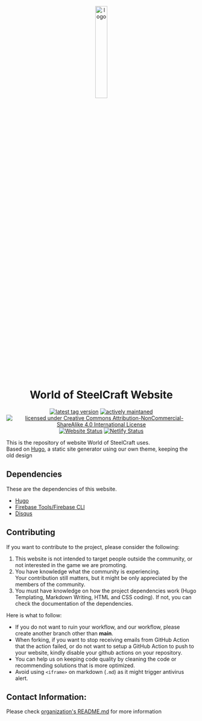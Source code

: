 <p align="center" width="20px">
  <img src="https://files.worldofsteelcraft.tk/assets/web/logo.png" alt="logo" width="25%"/><br>  
  <h1 align="center">World of SteelCraft Website</h1>
  <p align="center">
  <a href="https://github.com/worldofsteelcraft/woscweb/tags"><img src="https://img.shields.io/github/v/tag/worldofsteelcraft/woscweb?color=green&style=plastic" alt="latest tag version"></a>
  <a href="https://github.com/worldofsteelcraft/woscweb/commits/main"><img src="https://img.shields.io/maintenance/yes/2022?style=plastic" alt="actively maintaned"></a>
  <a href="https://github.com/worldofsteelcraft/woscweb/commits/main"><img src="https://i.creativecommons.org/l/by-nc-sa/4.0/88x31.png" alt="licensed under Creative Commons Attribution-NonCommercial-ShareAlike 4.0 International License"></a>
    <br>
    <a href="worldofsteelcraft.tk"><img src="https://img.shields.io/website?down_color=red&down_message=offline&label=WoSC%20Website&style=plastic&up_color=green&up_message=online&url=https%3A%2F%2Fworldofsteelcraft.tk" alt="Website Status"></a>
    <a href="https://app.netlify.com/sites/woscweb/deploys"><img src="https://api.netlify.com/api/v1/badges/c55a6be2-88fa-4474-aaa9-dc1e3bd37967/deploy-status" alt="Netlify Status"></a>
  </p>
</p>
 
This is the repository of website World of SteelCraft uses.  
Based on [Hugo](https://gohugo.io), a static site generator using our own theme, keeping the old design

## Dependencies
These are the dependencies of this website.
- [Hugo](https://gohugo.io)
- [Firebase Tools/Firebase CLI](https://firebase.google.com/docs/cli)
- [Disqus](https://disqus.com)

## Contributing
If you want to contribute to the project, please consider the following:
1. This website is not intended to target people outside the community, or not interested in the game we are promoting.
2. You have knowledge what the community is experiencing.  
Your contribution still matters, but it might be only appreciated by the members of the community.
3. You must have knowledge on how the project dependencies work (Hugo Templating, Markdown Writing, HTML and CSS coding). If not, you can check the documentation of the dependencies.

Here is what to follow:
- If you do not want to ruin your workflow, and our workflow, please create another branch other than **main**.
- When forking, if you want to stop receiving emails from GitHub Action that the action failed, or do not want to setup a GitHub Action to push to your website, kindly disable your github actions on your repository.
- You can help us on keeping code quality by cleaning the code or recommending solutions that is more optimized.
- Avoid using ``<iframe>`` on markdown (``.md``) as it might trigger antivirus alert.

## Contact Information:
Please check [organization's README.md](https://github.com/worldofsteelcraft/.github/blob/main/profile/README.md) for more information
